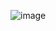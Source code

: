 ![image](https://github.com/gauravhalnawar1011/AWS/assets/140076717/bec83bcf-7f52-4f72-98d2-429b7d0a25ad)

